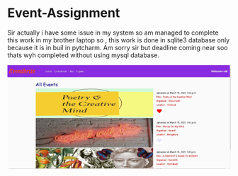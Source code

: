 # Event-Assignment
Sir actually i have some issue in my system so am managed to complete this work in my brother laptop so , this work is done in sqlite3 database only because it is in buil in pytcharm.
Am sorry sir but deadline coming near soo thats wyh completed without using mysql database.


![](Scrennshots/home_page.jpg)
